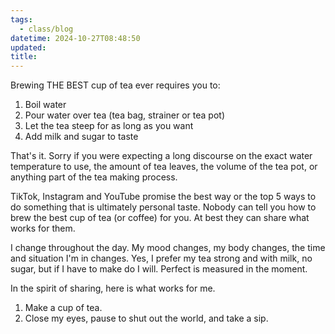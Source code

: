 ```yaml
---
tags:
  - class/blog
datetime: 2024-10-27T08:48:50
updated: 
title: 
---
```

Brewing THE BEST cup of tea ever requires you to:

1. Boil water
2. Pour water over tea (tea bag, strainer or tea pot)
3. Let the tea steep for as long as you want
4. Add milk and sugar to taste

That's it. Sorry if you were expecting a long discourse on the exact water temperature to use, the amount of tea leaves, the volume of the tea pot, or anything part of the tea making process.

TikTok, Instagram and YouTube promise the best way or the top 5 ways to do something that is ultimately personal taste. Nobody can tell you how to brew the best cup of tea (or coffee) for you. At best they can share what works for them.

I change throughout the day. My mood changes, my body changes, the time and situation I'm in changes. Yes, I prefer my tea strong and with milk, no sugar, but if I have to make do I will. Perfect is measured in the moment.

In the spirit of sharing, here is what works for me.

1. Make a cup of tea.
2. Close my eyes, pause to shut out the world, and take a sip.
